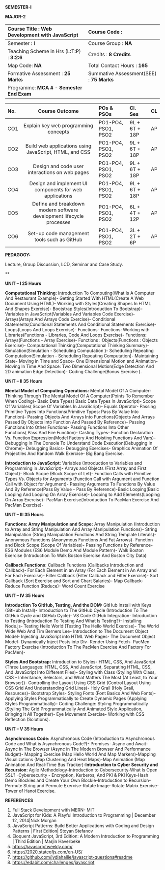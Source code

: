 ﻿**SEMESTER-I**

**MAJOR-2**


|Course Title : **Web Development with JavaScript**|Course Code	: |
| :- | :- |
|Semester      : **I**|Course Group	: **NA**|
|Teaching Scheme in Hrs (L:T:P) : **3:2:6**|Credits	: **8 Credits**|
|Map Code: **NA**|Total Contact Hours   : **165**|
|Formative Assessment	: **25** **Marks**|Summative Assessment(SEE)	: **75 Marks**|
|Programme: **MCA	# - Semester End Exam**||


|**No.**|**Course Outcome**|**POs & PSOs**|**Cl. Ses**|**CL**|
| :- | :-: | :- | :- | :-: |
|CO1|Explain key web programming concepts|PO1-PO4, PSO1, PSO2|9L + 6T + 18P|AP|
|CO2|Build web applications using JavaScript, HTML, and CSS|PO1-PO4, PSO1, PSO2|9L + 6T + 18P|AP|
|CO3|Design and code user interactions on web pages|PO1-PO4, PSO1, PSO2|9L + 6T + 18P|AP|
|CO4|Design and implement UI components for web applications|PO1-PO4, PSO1, PSO2|9L + 6T + 18P|AP|
|CO5|Define and breakdown modern software development lifecycle processes|PO1-PO4, PSO1, PSO2|6L + 4T + 12P|AP|
|CO6|Set-up code management tools such as GitHub|PO1-PO4, PSO1, PSO2|3L + 2T + 6P|AP|

**PEDAGOGY:**

Lecture, Group Discussion, LCD, Seminar and Case Study.

**

**UNIT – I 										25 Hours**

**Computational Thinking:** Introduction To Computing(What Is A Computer And Restaurant Example)- Getting Started With HTML(Create A Web Document Using HTML)- Working with Styles(Creating Shapes In HTML And Shapes Exercise)- Bootstrap Styles(Introduction To Bootstrap)- Variables in JavaScript(Variables And Variables Code Exercise)- Arrays(Arrays And Arrays Code Exercise)- Conditional Statements(Conditional Statements And Conditional Statements Exercise)- Loops(Loops And Loops Exercise)- Functions- Functions: Working with Libraries(Functions - Libraries, Code And Loops Exercise)- Functions: Arrays(Functions - Array Exercise)- Functions : Objects(Functions : Objects Exercise)- Computational Thinking(Computational Thinking Summary)- Simulation(Simulation - Scheduling Computation )- Scheduling Repeating Computation(Simulation - Scheduling Repeating Computation)- Maintaining State- Moving in Time and Space- One Dimensional Motion and Animation- Moving In Time And Space: Two Dimensional Motion(Edge Detection And 2D animation Edge Detection)- Coding Challenge(Bonus Exercise ).

**UNIT – II										35 Hours**

**Mental Model of Computing Operations:** Mental Model Of A Computer- Thinking Through The Mental Model Of A Computer(Points To Remember When Coding)- Basic Data Types( Basic Data Types In JavaScript)- Scope Of Variables( Scope Of Variables In JavaScript)- Equals Operator- Passing Primitive Types Into Functions(Primitive Types: Pass By Value Into Function)- Passing Objects And Arrays Into Functions(Objects And Arrays Passed By Objects Into Function And Passed By Reference)- Passing Functions Into Other Functions- Passing Functions Into Other Functions( Pass And Fire Function)- Casting Types- Function Declaration Vs. Function Expression(Model Factory And Hoisting Functions And Vars)- Debugging In The Console To Understand Code Execution(Debugging In Chrome)- Debugging Basics- Debugging Exercises- Graphics Animation Of Projectiles And Random Walk Exercise- Big Bang Exercise.

**Introduction to JavaScript:** Variables (Introduction to Variables and Programming in JavaScript)- Arrays and Objects (First Array and First Object)- Block Scope (Block Scope of Let)- Function Calls with Primitive Types Vs. Objects for Arguments (Function Call with Argument and Function Call with Object for Argument)- Passing Arguments To Functions By Value And By Reference(Pass By Value - Pass By Reference)-Basic Looping(Basic Looping And Looping On Array Exercise)- Looping to Add Elements(Looping On Array Exercise)- PacMan Exercise(Introduction To PacMan Exercise And PacMan Exercise)-

**UNIT – III										35 Hours**

**Functions: Array Manipulation and Scope:** Array Manipulation (Introduction to Array and String Manipulation And Array Manipulation Functions)- String Manipulation (String Manipulation Functions And String Template Literals)- Anonymous Functions (Anonymous Functions And Fat Arrows)- Function and Block Scope (Scope Of Variables)- Passing Functions by Reference- ES6 Modules (ES6 Module Demo And Module Pattern)- Walk Boston Exercise (Introduction To Walk Boston Exercise And Boston City Data)

**Callback Functions:** Callback Functions (Callbacks Introduction and Callback)- For Each Element in an Array (For Each Element in An Array and For Each Exercise)- Filter Callback (Filter Callback and Filter Exercise)- Sort Callback (Sort Exercise and Sort and Chart Salaries)- Map Callback- Reduce Function (Reduce)- Word Count Exercise

**UNIT – IV										35 Hours**

**Introduction To GitHub, Testing, And the DOM:**  GitHub Install with Keys (GitHub Install)- Introduction to The GitHub Cycle (Introduction To The GitHub Cycle and GitHub Cycle)- VS Code GitHub Integration- Introduction to Testing (Introduction To Testing And What Is Testing?)- Installing Node.js- Testing Hello World (Testing The Hello World Exercise)- The World Wide Web And Tim Berners Lee- Introduction to The Document Object Model- Injecting JavaScript into HTML Web Pages- The Document Object Model- Dynamically Inject Posts into Div- Render Using Fetch- PacMen Factory Exercise (Introduction To The PacMen Exercise And Factory For PacMen)-

**Styles And Bootstrap:** Introduction to Styles- HTML, CSS, And JavaScript (Three Languages: HTML, CSS, And JavaScript, Separating HTML, CSS, And JavaScript Into Different Files)- Styling with Class (Styling With Class, CSS - Inheritance, Selectors, and What Matters The Most (At Least, to Your Browser))- Controlling the Layout Using CSS Grid (Control Layout Using CSS Grid And Understanding Grid Lines)- Holy Grail (Holy Grail, Resources)- Bootstrap Styles- Styling Fonts (Font Basics And Web Fonts)- Applying Styles Programmatically to Create Dynamic Pages (Applying Styles Programmatically)- Coding Challenge: Styling Programmatically (Styling The Grid Programmatically And Animated Style Application, Bringing It All Together)- Eye Movement Exercise- Working with CSS Reflection (Solutions).


**UNIT – V									  	35 Hours**

**Asynchronous Code:** Asynchronous Code (Introduction to Asynchronous Code and What is Asynchronous Code?)- Promises- Async and Await- Async in The Browser (Async in The Modern Browser And Performance Budget)- Mapping Exercise (Map Hello World And Map Markers)-Mapping Visualizations (Map Clustering And Heat Maps)-Map Animation (Map Animation And Real-Time Bus Tracker)-**Introduction to Cyber Security and Recursion:** Agile Methodology-Introduction to Cybersecurity-What Is Open SSL? -Cybersecurity - Encryption, Kerberos, And PKI & PKI Keys-Hash Demo Blockies and Create Your Own Blockie-Introduction to Recursion-Permute String and Permute Exercise-Rotate Image-Rotate Matrix Exercise- Tower of Hanoi Exercise.


**REFERENCES**

1. Full Stack Development with MERN- MIT 
1. JavaScript for Kids: A Playful Introduction to Programming | December 12, 2014|Nick Morgan
1. JavaScript Patterns: Build Better Applications with Coding and Design Patterns | First Edition| Stoyan Stefanov
1. Eloquent JavaScript, 3rd Edition: A Modern Introduction to Programming | Third Edition | Marjin Haverbeke
1. https://javascriptweekly.com/
1. https://2020.stateofjs.com/en-US/
1. https://github.com/lydiahallie/javascript-questions#readme
1. https://edabit.com/challenges/javascript




